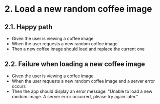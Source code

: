 # 2. Load a new random coffee image
## 2.1. Happy path
- Given the user is viewing a coffee image
- When the user requests a new random coffee image
- Then a new coffee image should load and replace the current one

## 2.2. Failure when loading a new coffee image
- Given the user is viewing a coffee image
- When the user requests a new random coffee image and a server error occurs
- Then the app should display an error message: "Unable to load a new random image. A server error occurred, please try again later."